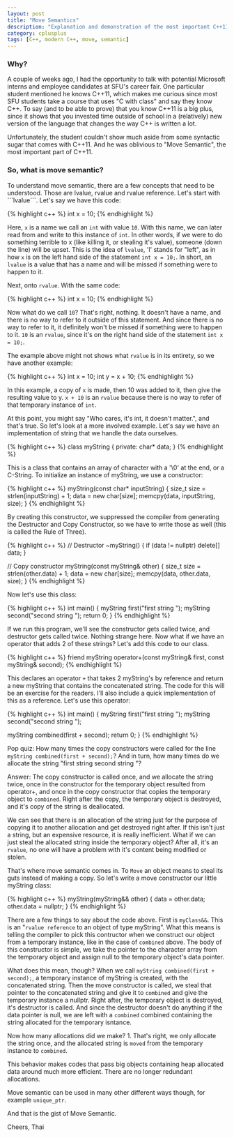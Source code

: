 ```yaml
---
layout: post
title: "Move Semantics"
description: "Explanation and demonstration of the most important C++11 feature, Move Semantic."
category: cplusplus
tags: [C++, modern C++, move, semantic]
---
```


<!-- Overview -->
<h3>Why?</h3>
A couple of weeks ago, I had the opportunity to talk with potential Microsoft interns and employee candidates at SFU's career fair. One particular student mentioned he knows C++11, which makes me curious since most SFU students take a course that uses "C with class"
 and say they know C++. To say (and to be able to prove) that you know C++11 is a big plus, since it shows that you invested time outside of school in a (relatively) new version of the language that changes the way C++ is written a lot.
 
Unfortunately, the student couldn't show much aside from some syntactic sugar that comes with C++11. And he was oblivious to "Move Semantic", the most important part of C++11.

<h3>So, what is move semantic?</h3>
To understand move semantic, there are a few concepts that need to be understood. Those are lvalue, rvalue and rvalue reference.
Let's start with ```lvalue```.
Let's say we have this code:

{% highlight c++ %}
int x = 10;
{% endhighlight %}

Here, ```x``` is a name we call an ```int``` with value ```10```. With this name, we can later read from and write to this instance of ```int```.
In other words, if we were to do something terrible to x (like killing it, or stealing it's value), someone (down the line) will be upset.
This is the idea of ```lvalue```, 'l' stands for "left", as in how ```x``` is on the left hand side of the statement ```int x = 10;```.
In short, an ```lvalue``` is a value that has a name and will be missed if something were to happen to it.

Next, onto ```rvalue```.
With the same code:

{% highlight c++ %}
int x = 10;
{% endhighlight %}

Now what do we call ```10```? That's right, nothing. It doesn't have a name, and there is no way to refer to it outside of this statement. And since there is no way to refer to it, it definitely won't be missed if something were to happen to it.
```10``` is an ```rvalue```, since it's on the right hand side of the statement ```int x = 10;```.

The example above might not shows what ```rvalue``` is in its entirety, so we have another example:

{% highlight c++ %}
int x = 10;
int y = x + 10;
{% endhighlight %}

In this example, a copy of ```x``` is made, then 10 was added to it, then give the resulting value to y. ```x + 10``` is an ```rvalue``` because there is no way to refer of that temporary instance of ```int```.

At this point, you might say "Who cares, it's int, it doesn't matter.", and that's true. So let's look at a more involved example.
Let's say we have an implementation of string that we handle the data ourselves.

{% highlight c++ %}
class myString
{
private:
  char* data;
}
{% endhighlight %}

This is a class that contains an array of character with a '\0' at the end, or a C-String.
To initialize an instance of myString, we use a constructor:

{% highlight c++ %}
myString(const char* inputString)
{
  size_t size = strlen(inputString) + 1;
  data = new char[size];
  memcpy(data, inputString, size);
}
{% endhighlight %}

By creating this constructor, we suppressed the compiler from generating the Destructor and Copy Constructor, so we have to write those as well (this is called the Rule of Three).

{% highlight c++ %}
// Destructor
~myString()
{
  if (data != nullptr)
    delete[] data;
}

// Copy constructor
myString(const myString& other)
{
  size_t size = strlen(other.data) + 1;
  data = new char[size];
  memcpy(data, other.data, size);
}
{% endhighlight %}

Now let's use this class:

{% highlight c++ %}
int main()
{
  myString first("first string ");
  myString second("second string ");
  return 0;
}
{% endhighlight %}

If we run this program, we'll see the constructor gets called twice, and destructor gets called twice. Nothing strange here.
Now what if we have an operator that adds 2 of these strings? Let's add this code to our class.

{% highlight c++ %}
  friend myString operator+(const myString& first, const myString& second);
{% endhighlight %}

This declares an operator ```+``` that takes 2 myString's by reference and return a new myString that contains the concatenated string. The code for this will be an exercise for the readers. I'll also include a quick implementation of this as a reference.
Let's use this operator:

{% highlight c++ %}
int main()
{
  myString first("first string ");
  myString second("second string ");
  
  myString combined(first + second);
  return 0;
}
{% endhighlight %}

Pop quiz: How many times the copy constructors were called for the line ```myString combined(first + second);```? And in turn, how many times do we allocate the string "first string second string "?

Answer: The copy constructor is called once, and we allocate the string twice, once in the constructor for the temporary object resulted from operator+, and once in the copy constructor that copies the temporary object to ```combined```. Right after the copy, the temporary object is destroyed, and it's copy of the string is deallocated.

We can see that there is an allocation of the string just for the purpose of copying it to another allocation and get destroyed right after. If this isn't just a string, but an expensive resource, it is really inefficient.
What if we can just steal the allocated string inside the temporary object? After all, it's an ```rvalue```, no one will have a problem with it's content being modified or stolen.

That's where move semantic comes in. To ```Move``` an object means to steal its guts instead of making a copy. So let's write a move constructor our little myString class:

{% highlight c++ %}
myString(myString&& other)
{
  data = other.data;
  other.data = nullptr;
}
{% endhighlight %}

There are a few things to say about the code above. First is ```myClass&&```. This is an "```rvalue reference``` to an object of type myString". What this means is telling the compiler to pick this contructor when we construct our object from a temporary instance, like in the case of ```combined``` above.
The body of this constructor is simple, we take the pointer to the character array from the temporary object and assign null to the temporary object's data pointer.

What does this mean, though? When we call ```myString combined(first + second);```, a temporary instance of myString is created, with the concatenated string. Then the move constructor is called, we steal that pointer to the concatenated string and give it to ```combined``` and give the temporary instance a nullptr. Right after, the temporary object is destroyed, it's destructor is called. 
And since the destructor doesn't do anything if the data pointer is null, we are left with a ```combined``` combined containing the string allocated for the temporary isntance.

Now how many allocations did we make? 1. That's right, we only allocate the string once, and the allocated string is ```moved``` from the temporary instance to ```combined```.

This behavior makes codes that pass big objects containing heap allocated data around much more efficient. There are no longer redundant allocations. 

Move semantic can be used in many other different ways though, for example ```unique_ptr```.

And that is the gist of Move Semantic.

Cheers,
Thai
